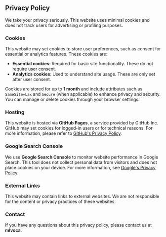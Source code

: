 <h2>Privacy Policy</h2>

<p>We take your privacy seriously. This website uses minimal cookies and does not track users for advertising or profiling purposes.</p>

<h3>Cookies</h3>
<p>This website may set cookies to store user preferences, such as consent for essential or analytics features. These cookies are:</p>
<ul>
  <li><strong>Essential cookies</strong>: Required for basic site functionality. These do not require user consent.</li>
  <li><strong>Analytics cookies</strong>: Used to understand site usage. These are only set after user consent.</li>
</ul>
<p>Cookies are stored for up to <strong>1 month</strong> and include attributes such as <code>SameSite=Lax</code> and <code>Secure</code> (when applicable) to enhance privacy and security. You can manage or delete cookies through your browser settings.</p>

<h3>Hosting</h3>
<p>This website is hosted via <strong>GitHub Pages</strong>, a service provided by GitHub Inc. GitHub may set cookies for logged-in users or for technical reasons. For more information, please refer to <a href="https://docs.github.com/en/site-policy/privacy-policies/github-privacy-statement" target="_blank">GitHub's Privacy Policy</a>.</p>

<h3>Google Search Console</h3>
<p>We use <strong>Google Search Console</strong> to monitor website performance in Google Search. This tool does not collect personal data from visitors and does not place cookies on your device. For more information, see <a href="https://policies.google.com/privacy" target="_blank">Google's Privacy Policy</a>.</p>

<h3>External Links</h3>
<p>This website may contain links to external websites. We are not responsible for the content or privacy practices of these websites.</p>

<h3>Contact</h3>
<p>If you have any questions about this privacy policy, please contact us at <strong>mlvoca</strong>.</p>
